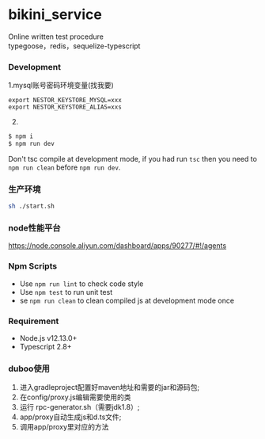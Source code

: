 # bikini_service
Online written test procedure  
typegoose，redis，sequelize-typescript

### Development

1.mysql账号密码环境变量(找我要)
```
export NESTOR_KEYSTORE_MYSQL=xxx
export NESTOR_KEYSTORE_ALIAS=xxs
```

2.
```bash
$ npm i
$ npm run dev
```

Don't tsc compile at development mode, if you had run `tsc` then you need to `npm run clean` before `npm run dev`.

### 生产环境

```bash
sh ./start.sh
```
### node性能平台
https://node.console.aliyun.com/dashboard/apps/90277/#!/agents
### Npm Scripts

- Use `npm run lint` to check code style
- Use `npm test` to run unit test
- se `npm run clean` to clean compiled js at development mode once

### Requirement

- Node.js v12.13.0+
- Typescript 2.8+

### duboo使用

1. 进入gradleproject配置好maven地址和需要的jar和源码包;
2. 在config/proxy.js编辑需要使用的类
3. 运行 rpc-generator.sh（需要jdk1.8）;
4. app/proxy自动生成js和d.ts文件;
5. 调用app/proxy里对应的方法
